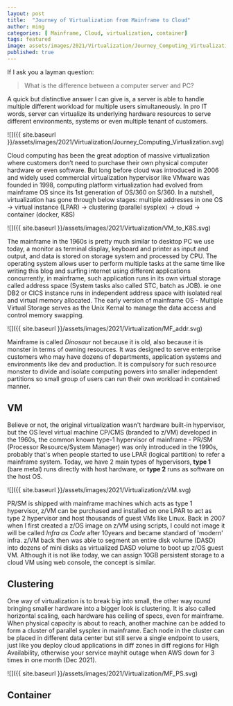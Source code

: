 ```yaml
---
layout: post
title:  "Journey of Virtualization from Mainframe to Cloud"
author: ming
categories: [ Mainframe, Cloud, virtualization, container]
tags: featured
image: assets/images/2021/Virtualization/Journey_Computing_Virtualization.svg
published: true
---
```


If I ask you a layman question:
>What is the difference between a computer server and PC?

A quick but distinctive answer I can give is, a server is able to handle multiple different workload for multiple users simultaneously. In pro IT words, server can virtualize its underlying hardware resources to serve different environments, systems or even multiple tenant of customers.  

![]({{ site.baseurl }}/assets/images/2021/Virtualization/Journey_Computing_Virtualization.svg)

Cloud computing has been the great adoption of massive virtualization where customers don’t need to purchase their own physical computer hardware or even software. But long before cloud was introduced in 2006 and widely used commercial virtualization hypervisor like VMware was founded in 1998, computing platform virtualization had evolved from mainframe OS since its 1st generation of OS/360 on S/360. In a nutshell, virtualization has gone through below stages: multiple addresses in one OS -> virtual instance (LPAR) -> clustering (parallel sysplex) -> cloud -> container (docker, K8S)

![]({{ site.baseurl }}/assets/images/2021/Virtualization/VM_to_K8S.svg)

The mainframe in the 1960s is pretty much similar to desktop PC we use today, a monitor as terminal display, keyboard and printer as input and output, and data is stored on storage system and processed by CPU. The operating system allows user to perform multiple tasks at the same time like writing this blog and surfing internet using different applications concurrently, in mainframe, such application runs in its own virtual storage called address space (System tasks also called STC, batch as JOB). ie one DB2 or CICS instance runs in independent address space with isolated real and virtual memory allocated. The early version of mainframe OS - Multiple Virtual Storage serves as the Unix Kernal to manage the data access and control memory swapping.

![]({{ site.baseurl }}/assets/images/2021/Virtualization/MF_addr.svg)

Mainframe is called *Dinosaur* not because it is old, also because it is monster in terms of owning resources. It was designed to serve enterprise customers who may have dozens of departments, application systems and environments like dev and production. It is compulsory for such resource monster to divide and isolate computing powers into smaller independent partitions so small group of users can run their own workload in contained manner.

## VM

Believe or not, the original virtualization wasn't hardware built-in hypervisor, but the OS level virtual machine CP/CMS (branded to z/VM) developed in the 1960s,  the common known type-1 hypervisor of mainframe - PR/SM (Processor Resource/System Manager) was only introduced in the 1990s, probably that's when people started to use LPAR (logical partition) to refer a mainframe system. Today, we have 2 main types of hypervisors, **type 1** (bare metal) runs directly with host hardware, or **type 2** runs as software on the host OS.

![]({{ site.baseurl }}/assets/images/2021/Virtualization/zVM.svg)

PR/SM is shipped with mainframe machines which acts as type 1 hypervisor, z/VM can be purchased and installed on one LPAR to act as type 2 hypervisor and host thousands of guest VMs like Linux. Back in 2007 when I first created a z/OS image on z/VM using scripts, I could not image it will be called *Infra as Code* after 10years and became standard of 'modern' infra. z/VM back then was able to segment an entire disk volume (DASD) into dozens of mini disks as virtualized DASD volume to boot up z/OS guest VM. Although it is not like today, we can assign 10GB persistent storage to a cloud VM using web console, the concept is similar.

## Clustering

One way of virtualization is to break big into small, the other way round bringing smaller hardware into a bigger look is clustering. It is also called horizontal scaling, each hardware has ceiling of specs, even for mainframe. When physical capacity is about to reach, another machine can be added to form a cluster of parallel sysplex in mainframe. Each node in the cluster can be placed in different data center but still serve a single endpoint to users, just like you deploy cloud applications in diff zones in diff regions for High Availability, otherwise your service mayhit outage when AWS down for 3 times in one month (Dec 2021). 


![]({{ site.baseurl }}/assets/images/2021/Virtualization/MF_PS.svg)


## Container
